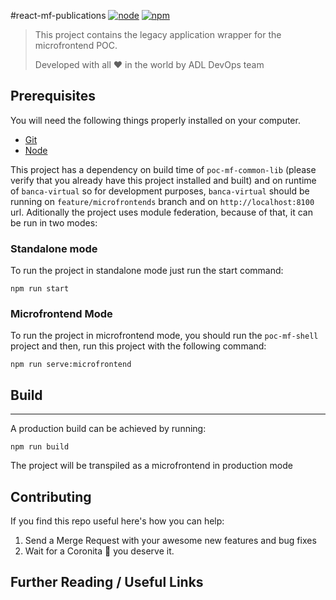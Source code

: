 #react-mf-publications
[![node](https://img.shields.io/badge/node-v11.3.X-yellow.svg)](https://nodejs.org)
[![npm](https://img.shields.io/badge/npm-6.X-green.svg)](https://www.npmjs.com/)

> This project contains the legacy application wrapper for the microfrontend POC.
>
> Developed with all :heart: in the world by ADL DevOps team

## Prerequisites

You will need the following things properly installed on your computer.

- [Git](http://git-scm.com/)
- [Node](https://nodejs.org)

This project has a dependency on build time of `poc-mf-common-lib` (please verify that you already have this project installed and built) and on runtime of `banca-virtual` so for development purposes, `banca-virtual` should be running on `feature/microfrontends` branch and on `http://localhost:8100` url. Aditionally the project uses module federation, because of that, it can be run in two modes:

### Standalone mode

To run the project in standalone mode just run the start command:

```
npm run start
```

### Microfrontend Mode

To run the project in microfrontend mode, you should run the `poc-mf-shell` project and then, run this project with the following command:

```
npm run serve:microfrontend
```

## Build

---

A production build can be achieved by running:

```
npm run build
```

The project will be transpiled as a microfrontend in production mode

## Contributing

If you find this repo useful here's how you can help:

1. Send a Merge Request with your awesome new features and bug fixes
2. Wait for a Coronita :beer: you deserve it.

## Further Reading / Useful Links
